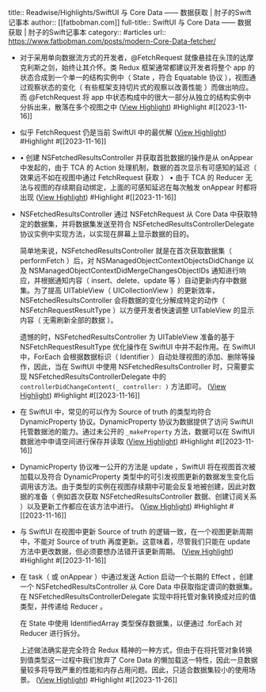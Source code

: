 title:: Readwise/Highlights/SwiftUI 与 Core Data —— 数据获取 | 肘子的Swift记事本
author:: [[fatbobman.com]]
full-title:: SwiftUI 与 Core Data —— 数据获取 | 肘子的Swift记事本
category:: #articles
url:: https://www.fatbobman.com/posts/modern-Core-Data-fetcher/
- 对于采用单向数据流方式的开发者，@FetchRequest 就像悬挂在头顶的达摩克利斯之剑，始终让其介怀。类 Redux 框架通常都建议开发者将整个 app 的状态合成到一个单一的结构实例中（ State ，符合 Equatable 协议 ），视图通过观察状态的变化（ 有些框架支持切片式的观察以改善性能 ）而做出响应。而 @FetchRequest 将 app 中状态构成中的很大一部分从独立的结构实例中分拆出来，散落在多个视图之中 ([View Highlight](https://read.readwise.io/read/01hfa18aawe6mrhxpcb24s3y1y)) #Highlight #[[2023-11-16]]
- 似乎 FetchRequest 仍是当前 SwiftUI 中的最优解 ([View Highlight](https://read.readwise.io/read/01hfa18mxqqa0ht0atab1reh4z)) #Highlight #[[2023-11-16]]
- •   创建 NSFetchedResultsController 并获取首批数据的操作是从 onAppear 中发起的，由于 TCA 的 Action 处理机制，数据的首次显示有可感知的延迟（ 效果远不如在视图中通过 FetchRequest 获取 ）
  •   由于 TCA 的 Reducer 无法与视图的存续期自动绑定，上面的可感知延迟在每次触发 onAppear 时都将出现 ([View Highlight](https://read.readwise.io/read/01hfa1azbhjf1sce2d1apnkgvh)) #Highlight #[[2023-11-16]]
- NSFetchedResultsController 通过 NSFetchRequest 从 Core Data 中获取特定的数据集，并将数据集发送至符合 NSFetchedResultsControllerDelegate 协议实例中实现方法，以实现在屏幕上显示数据的目的。
  
  简单地来说，NSFetchedResultsController 就是在首次获取数据集（ performFetch ）后，对 NSManagedObjectContextObjectsDidChange 以及 NSManagedObjectContextDidMergeChangesObjectIDs 通知进行响应，并根据通知内容（ insert、delete、update 等 ）自动更新内存中数据集。为了提高 UITableView（ UICollectionView ）的更新效率，NSFetchedResultsController 会将数据的变化分解成特定的动作（ NSFetchRequestResultType ）以方便开发者快速调整 UITableView 的显示内容（ 无需刷新全部的数据 ）。
  
  遗憾的时，NSFetchedResultsController 为 UITableView 准备的基于 NSFetchRequestResultType 优化操作在 SwiftUI 中并不起作用。在 SwiftUI 中，ForEach 会根据数据标识（ Identifier ）自动处理视图的添加、删除等操作，因此，当在 SwiftUI 中使用 NSFetchedResultsController 时，只需要实现 NSFetchedResultsControllerDelegate 中的 `controllerDidChangeContent(_ controller: )` 方法即可。 ([View Highlight](https://read.readwise.io/read/01hfa1zxg9eqknjqcyh5d3n597)) #Highlight #[[2023-11-16]]
- 在 SwiftUI 中，常见的可以作为 Source of truth 的类型均符合 DynamicProperty 协议。DynamicProperty 协议为数据提供了访问 SwiftUI 托管数据池的能力。通过未公开的 `_makeProperty` 方法，数据可以在 SwiftUI 数据池中申请空间进行保存并读取 ([View Highlight](https://read.readwise.io/read/01hfa20eg2kz9easrhyz187wyc)) #Highlight #[[2023-11-16]]
- DynamicProperty 协议唯一公开的方法是 update ，SwiftUI 将在视图首次被加载以及符合 DynamicProperty 类型中的可引发视图更新的数据发生变化后调用该方法。由于类型的实例在视图存续期中可能会反复地被创建，因此对数据的准备（ 例如首次获取 NSFetchedResultsController 数据、创建订阅关系 ）以及更新工作都应在该方法中进行。 ([View Highlight](https://read.readwise.io/read/01hfa2218b2qw3576emghq940a)) #Highlight #[[2023-11-16]]
- 与 SwiftUI 在视图中更新 Source of truth 的逻辑一致，在一个视图更新周期中，不能对 Source of truth 再度更新。这意味着，尽管我们只能在 update 方法中更改数据，但必须要想办法错开该更新周期。 ([View Highlight](https://read.readwise.io/read/01hfa228zcwvxc7pw5tc1pycbn)) #Highlight #[[2023-11-16]]
- 在 task（ 或 onAppear ）中通过发送 Action 启动一个长期的 Effect ，创建一个 NSFetchedResultsController 从 Core Data 中获取指定谓词的数据集。在 NSFetchedResultsControllerDelegate 实现中将托管对象转换成对应的值类型，并传递给 Reducer 。
  
  在 State 中使用 IdentifiedArray 类型保存数据集，以便通过 .forEach 对 Reducer 进行拆分。
  
  上述做法确实是完全符合 Redux 精神的一种方式，但由于在将托管对象转换到值类型这一过程中我们放弃了 Core Data 的懒加载这一特性，因此一旦数据量较多将导致严重的性能和内存占用问题。因此，只适合数据集较小的使用场景。 ([View Highlight](https://read.readwise.io/read/01hg61ph4pm6gjg75v7c2zny1a)) #Highlight #[[2023-11-26]]
